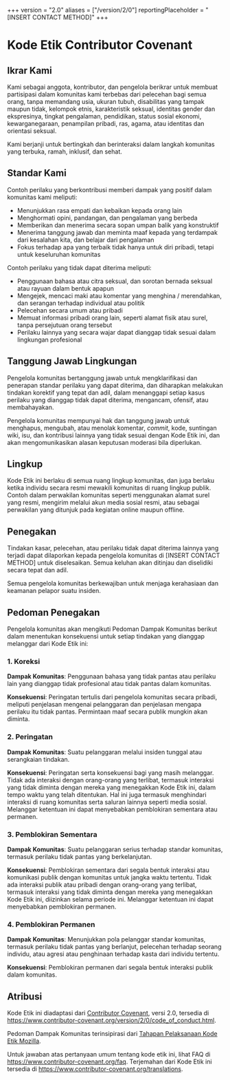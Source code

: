 +++
version = "2.0"
aliases = ["/version/2/0"]
reportingPlaceholder = "[INSERT CONTACT METHOD]"
+++

# Kode Etik Contributor Covenant

## Ikrar Kami

Kami sebagai anggota, kontributor, dan pengelola berikrar untuk membuat partisipasi dalam komunitas kami terbebas dari pelecehan bagi semua orang, tanpa memandang usia, ukuran tubuh, disabilitas yang tampak maupun tidak, kelompok etnis, karakteristik seksual, identitas gender dan ekspresinya, tingkat pengalaman, pendidikan, status sosial ekonomi, kewarganegaraan, penampilan pribadi, ras, agama, atau identitas dan orientasi seksual.

Kami berjanji untuk bertingkah dan berinteraksi dalam langkah komunitas yang terbuka, ramah, inklusif, dan sehat.

## Standar Kami

Contoh perilaku yang berkontribusi memberi dampak yang positif dalam komunitas kami meliputi:

* Menunjukkan rasa empati dan kebaikan kepada orang lain
* Menghormati opini, pandangan, dan pengalaman yang berbeda
* Memberikan dan menerima secara sopan umpan balik yang konstruktif
* Menerima tanggung jawab dan meminta maaf kepada yang terdampak dari kesalahan kita, dan belajar dari pengalaman
* Fokus terhadap apa yang terbaik tidak hanya untuk diri pribadi, tetapi untuk keseluruhan komunitas

Contoh perilaku yang tidak dapat diterima meliputi:

* Penggunaan bahasa atau citra seksual, dan sorotan bernada seksual atau rayuan dalam bentuk apapun
* Mengejek, mencaci maki atau komentar yang menghina / merendahkan, dan serangan terhadap individual atau politik
* Pelecehan secara umum atau pribadi
* Memuat informasi pribadi orang lain, seperti alamat fisik atau surel, tanpa persejutuan orang tersebut
* Perilaku lainnya yang secara wajar dapat dianggap tidak sesuai dalam lingkungan profesional

## Tanggung Jawab Lingkungan

Pengelola komunitas bertanggung jawab untuk mengklarifikasi dan penerapan standar perilaku yang dapat diterima, dan diharapkan melakukan tindakan korektif yang tepat dan adil, dalam menanggapi setiap kasus perilaku yang dianggap tidak dapat diterima, mengancam, ofensif, atau membahayakan.

Pengelola komunitas mempunyai hak dan tanggung jawab untuk menghapus, mengubah, atau menolak komentar, *commit*, kode, suntingan wiki, isu, dan kontribusi lainnya yang tidak sesuai dengan Kode Etik ini, dan akan mengomunikasikan alasan keputusan moderasi bila diperlukan.

## Lingkup

Kode Etik ini berlaku di semua ruang lingkup komunitas, dan juga berlaku ketika individu secara resmi mewakili komunitas di ruang lingkup publik. Contoh dalam perwakilan komunitas seperti menggunakan alamat surel yang resmi, mengirim melalui akun media sosial resmi, atau sebagai perwakilan yang ditunjuk pada kegiatan online maupun offline.

## Penegakan

Tindakan kasar, pelecehan, atau perilaku tidak dapat diterima lainnya yang terjadi dapat dilaporkan kepada pengelola komunitas di [INSERT CONTACT METHOD] untuk diselesaikan. Semua keluhan akan ditinjau dan diselidiki secara tepat dan adil.

Semua pengelola komunitas berkewajiban untuk menjaga kerahasiaan dan keamanan pelapor suatu insiden.

## Pedoman Penegakan

Pengelola komunitas akan mengikuti Pedoman Dampak Komunitas berikut dalam menentukan konsekuensi untuk setiap tindakan yang dianggap melanggar dari Kode Etik ini:

### 1. Koreksi

**Dampak Komunitas**: Penggunaan bahasa yang tidak pantas atau perilaku lain yang dianggap tidak profesional atau tidak pantas dalam komunitas.

**Konsekuensi**: Peringatan tertulis dari pengelola komunitas secara pribadi, meliputi penjelasan mengenai pelanggaran dan penjelasan mengapa perilaku itu tidak pantas. Permintaan maaf secara publik mungkin akan diminta.

### 2. Peringatan

**Dampak Komunitas**: Suatu pelanggaran melalui insiden tunggal atau serangkaian tindakan.

**Konsekuensi**: Peringatan serta konsekuensi bagi yang masih melanggar. Tidak ada interaksi dengan orang-orang yang terlibat, termasuk interaksi yang tidak diminta dengan mereka yang menegakkan Kode Etik ini, dalam tempo waktu yang telah ditentukan. Hal ini juga termasuk menghindari interaksi di ruang komunitas serta saluran lainnya seperti media sosial. Melanggar ketentuan ini dapat menyebabkan pemblokiran sementara atau permanen.

### 3. Pemblokiran Sementara

**Dampak Komunitas**: Suatu pelanggaran serius terhadap standar komunitas, termasuk perilaku tidak pantas yang berkelanjutan.

**Konsekuensi**: Pemblokiran sementara dari segala bentuk interaksi atau komunikasi publik dengan komunitas untuk jangka waktu tertentu. Tidak ada interaksi publik atau pribadi dengan orang-orang yang terlibat, termasuk interaksi yang tidak diminta dengan mereka yang menegakkan Kode Etik ini, diizinkan selama periode ini. Melanggar ketentuan ini dapat menyebabkan pemblokiran permanen.

### 4. Pemblokiran Permanen

**Dampak Komunitas**: Menunjukkan pola pelanggar standar komunitas, termasuk perilaku tidak pantas yang berlanjut, pelecehan terhadap seorang individu, atau agresi atau penghinaan terhadap kasta dari individu tertentu.

**Konsekuensi**: Pemblokiran permanen dari segala bentuk interaksi publik dalam komunitas.

## Atribusi

Kode Etik ini diadaptasi dari [Contributor Covenant][homepage], versi 2.0, tersedia di https://www.contributor-covenant.org/version/2/0/code_of_conduct.html.

Pedoman Dampak Komunitas terinsipirasi dari [Tahapan Pelaksanaan Kode Etik Mozilla](https://github.com/mozilla/diversity).

[homepage]: https://www.contributor-covenant.org

Untuk jawaban atas pertanyaan umum tentang kode etik ini, lihat FAQ di https://www.contributor-covenant.org/faq. Terjemahan dari Kode Etik ini tersedia di https://www.contributor-covenant.org/translations.
